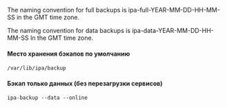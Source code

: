 The naming convention for full backups is ipa-full-YEAR-MM-DD-HH-MM-SS in the GMT time zone.

The naming convention for data backups is ipa-data-YEAR-MM-DD-HH-MM-SS In the GMT time zone.

#### Место хранения бэкапов по умолчанию
```
/var/lib/ipa/backup
```

#### Бэкап только данных (без перезагрузки сервисов)
```
ipa-backup --data --online
```

